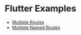 # Flutter Examples

- [Multiple Routes](multiple_routes.md)
- [Multiple Named Routes](multiple_named_routes.md)
